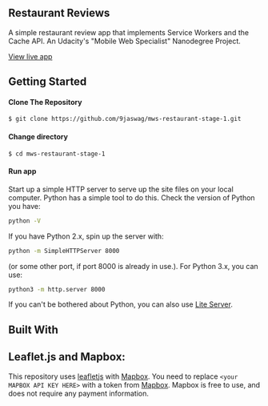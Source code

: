 Restaurant Reviews
------

A simple restaurant review app that implements Service Workers and the Cache API. An Udacity's "Mobile Web Specialist" Nanodegree Project.

[View live app](https://9jaswag.github.io/mws-restaurant-stage-1/)


Getting Started
------

#### Clone The Repository
`$ git clone https://github.com/9jaswag/mws-restaurant-stage-1.git`


#### Change directory
`$ cd mws-restaurant-stage-1`

#### Run app
Start up a simple HTTP server to serve up the site files on your local computer. Python has a simple tool to do this. Check the version of Python you have: 
```sh
python -V
```
If you have Python 2.x, spin up the server with:
```sh
python -m SimpleHTTPServer 8000
```
(or some other port, if port 8000 is already in use.). For Python 3.x, you can use:
```sh
python3 -m http.server 8000
```
If you can't be bothered about Python, you can also use [Lite Server](https://github.com/johnpapa/lite-server).

Built With
------
## Leaflet.js and Mapbox:

This repository uses [leafletjs](https://leafletjs.com/) with [Mapbox](https://www.mapbox.com/). You need to replace `<your MAPBOX API KEY HERE>` with a token from [Mapbox](https://www.mapbox.com/). Mapbox is free to use, and does not require any payment information.
